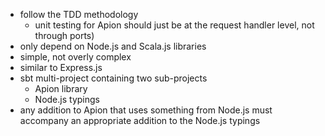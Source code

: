 - follow the TDD methodology
    - unit testing for Apion should just be at the request handler level, not through ports)
- only depend on Node.js and Scala.js libraries
- simple, not overly complex
- similar to Express.js
- sbt multi-project containing two sub-projects
    - Apion library
    - Node.js typings
- any addition to Apion that uses something from Node.js must accompany an appropriate addition to the Node.js typings